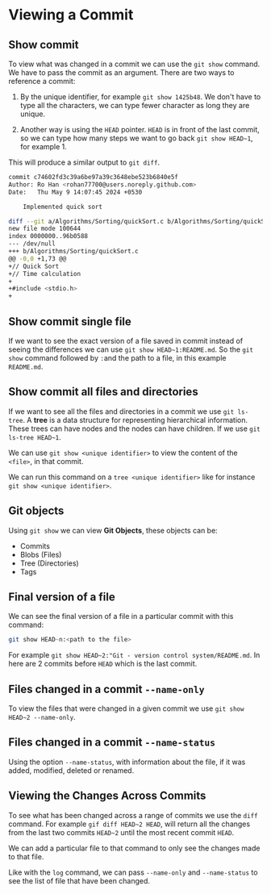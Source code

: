 # Viewing a Commit

## Show commit

To view what was changed in a commit we can use the `git show` command. We have to pass the commit as an argument. There are two ways to reference a commit:

1. By the unique identifier, for example `git show 1425b48`. We don't have to type all the characters, we can type fewer character as long they are unique.

2. Another way is using the `HEAD` pointer. `HEAD` is in front of the last commit, so we can type how many steps we want to go back `git show HEAD~1`, for example 1.

This will produce a similar output to `git diff`.

```zsh
commit c74602fd3c39a6be97a39c3648ebe523b6840e5f
Author: Ro Han <rohan77700@users.noreply.github.com>
Date:   Thu May 9 14:07:45 2024 +0530

    Implemented quick sort

diff --git a/Algorithms/Sorting/quickSort.c b/Algorithms/Sorting/quickSort.c
new file mode 100644
index 0000000..96b0588
--- /dev/null
+++ b/Algorithms/Sorting/quickSort.c
@@ -0,0 +1,73 @@
+// Quick Sort
+// Time calculation
+
+#include <stdio.h>
+
```

## Show commit single file

If we want to see the exact version of a file saved in commit instead of seeing the differences we can use `git show HEAD~1:README.md`. So the `git show` command followed by `:`and the path to a file, in this example `README.md`.

## Show commit all files and directories

If we want to see all the files and directories in a commit we use `git ls-tree`. A **tree** is a data structure for representing hierarchical information. These trees can have nodes and the nodes can have children. If we use `git ls-tree HEAD~1`.

We can use `git show <unique identifier>` to view the content of the `<file>`, in that commit.

We can run this command on a `tree <unique identifier>` like for instance `git show <unique identifier>`.

## Git objects

Using `git show` we can view **Git Objects**, these objects can be:

- Commits
- Blobs (Files)
- Tree (Directories)
- Tags


## Final version of a file

We can see the final version of a file in a particular commit with this command:
```zsh
git show HEAD~n:<path to the file>
```
For example `git show HEAD~2:"Git - version control system/README.md`. In here are 2 commits before `HEAD` which is the last commit.

## Files changed in a commit `--name-only`

To view the files that were changed in a given commit we use `git show HEAD~2 --name-only`.

## Files changed in a commit `--name-status`

Using the option `--name-status`, with information about the file, if it was added, modified, deleted or renamed.


## Viewing the Changes Across Commits

To see what has been changed across a range of commits we use the `diff` command. For example `gif diff HEAD~2 HEAD`, will return all the changes from the last two commits `HEAD~2` until the most recent commit `HEAD`.

We can add a particular file to that command to only see the changes made to that file.

Like with the `log` command, we can pass `--name-only` and `--name-status` to see the list of file that have been changed.